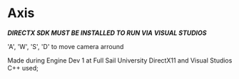 # Axis

***DIRECTX SDK MUST BE INSTALLED TO RUN VIA VISUAL STUDIOS***

'A', 'W', 'S', 'D' to move camera arround

Made during Engine Dev 1 at Full Sail University
DirectX11 and Visual Studios C++ used;